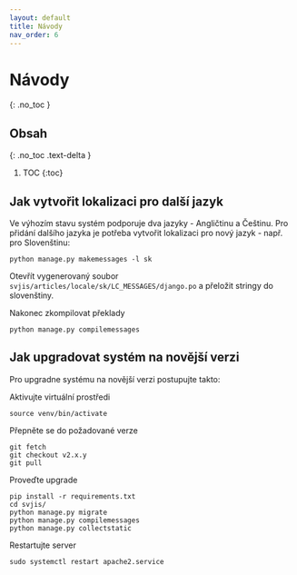 ```yaml
---
layout: default
title: Návody
nav_order: 6
---
```


# Návody
{: .no_toc }

## Obsah
{: .no_toc .text-delta }

1. TOC
{:toc}


## Jak vytvořit lokalizaci pro další jazyk

Ve výhozím stavu systém podporuje dva jazyky - Angličtinu a Češtinu. Pro přidání dalšího jazyka je potřeba vytvořit lokalizaci pro nový jazyk - např. pro Slovenštinu:

```
python manage.py makemessages -l sk
```

Otevřít vygenerovaný soubor `svjis/articles/locale/sk/LC_MESSAGES/django.po` a přeložit stringy do slovenštiny.

Nakonec zkompilovat překlady

```
python manage.py compilemessages
```

## Jak upgradovat systém na novější verzi

Pro upgradne systému na novější verzi postupujte takto:

Aktivujte virtuální prostředi
```
source venv/bin/activate
```

Přepněte se do požadované verze
```
git fetch
git checkout v2.x.y
git pull
```

Proveďte upgrade
```
pip install -r requirements.txt
cd svjis/
python manage.py migrate
python manage.py compilemessages
python manage.py collectstatic
```

Restartujte server
```
sudo systemctl restart apache2.service
```